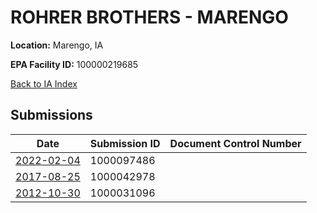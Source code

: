 # ROHRER BROTHERS - MARENGO

**Location:** Marengo, IA

**EPA Facility ID:** 100000219685

[Back to IA Index](../../index.md)

## Submissions

| Date | Submission ID | Document Control Number |
|------|--------------|-------------------------|
| [2022-02-04](submissions/1000097486.md) | 1000097486 |  |
| [2017-08-25](submissions/1000042978.md) | 1000042978 |  |
| [2012-10-30](submissions/1000031096.md) | 1000031096 |  |
